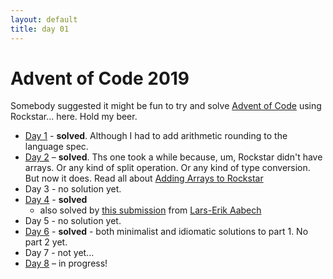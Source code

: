```yaml
---
layout: default
title: day 01
---
```


# Advent of Code 2019

Somebody suggested it might be fun to try and solve [Advent of Code](https://adventofcode.com/) using Rockstar... here. Hold my beer.

* [Day 1](day01/) - **solved**. Although I had to add arithmetic rounding to the language spec.
* [Day 2](day02/) – **solved**. Ths one took a while because, um, Rockstar didn't have arrays. Or any kind of split 
operation. Or any kind of type conversion. But now it does. Read all about [Adding Arrays to Rockstar](day02/adding_arrays_to_rockstar)
* Day 3 - no solution yet.
* [Day 4](day04/) - **solved** 
  * also solved by [this submission](day04/index#lars-erik-aabechs-solution) from [Lars-Erik Aabech](https://twitter.com/bleedo/status/1202751102107697153)
* Day 5 - no solution yet.
* [Day 6](day06/) - **solved** - both minimalist and idiomatic solutions to part 1. No part 2 yet. 
* Day 7 - not yet...
* [Day 8](day08/) – in progress! 

  